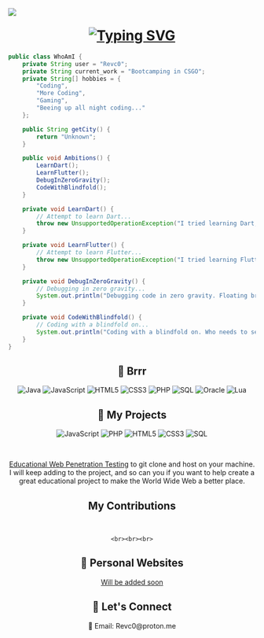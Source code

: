 <img align="left" src="https://visitor-badge.laobi.icu/badge?page_id=Revc0.Revc0&left_color=red&right_color=grey">

<!-- Introduction -->
<h1 align="center">
<a href="https://git.io/typing-svg"><img src="https://readme-typing-svg.demolab.com?font=Righteous&weight=1000&size=30&pause=1000&color=8C6CFF&background=26FF3800&center=true&vCenter=true&width=500&height=70&lines=Hi+I'm+Revc0;Welcome+to+my+Github+profile" alt="Typing SVG" /></a>
</h1>

```Java
public class WhoAmI {
    private String user = "Revc0";
    private String current_work = "Bootcamping in CSGO";
    private String[] hobbies = {
        "Coding",
        "More Coding",
        "Gaming",
        "Beeing up all night coding..."
    };

    public String getCity() {
        return "Unknown";
    }

    public void Ambitions() {
        LearnDart();
        LearnFlutter();
        DebugInZeroGravity();
        CodeWithBlindfold();
    }

    private void LearnDart() {
        // Attempt to learn Dart...
        throw new UnsupportedOperationException("I tried learning Dart, but I ended up programming the game of darts instead...");
    }

    private void LearnFlutter() {
        // Attempt to learn Flutter...
        throw new UnsupportedOperationException("I tried learning Flutter, but I am still trying to fix that one BUG in my last project...");
    }

    private void DebugInZeroGravity() {
        // Debugging in zero gravity...
        System.out.println("Debugging code in zero gravity. Floating breakpoints, anyone?");
    }

    private void CodeWithBlindfold() {
        // Coding with a blindfold on...
        System.out.println("Coding with a blindfold on. Who needs to see the code anyway?");
    }
}
```
</div>

<!-- Skills -->
<h2 align="center">🚀 Brrr</h2>
<p align="center">
  <img src="https://img.shields.io/badge/Java-F89820?style=for-the-badge&logo=java&logoColor=white" alt="Java">
  <img src="https://img.shields.io/badge/JavaScript-F7DF1E?style=for-the-badge&logo=javascript&logoColor=black" alt="JavaScript">
  <img src="https://img.shields.io/badge/HTML5-E34F26?style=for-the-badge&logo=html5&logoColor=white" alt="HTML5">
  <img src="https://img.shields.io/badge/CSS3-1572B6?style=for-the-badge&logo=css3&logoColor=white" alt="CSS3">
  <img src="https://img.shields.io/badge/PHP-777BB4?style=for-the-badge&logo=php&logoColor=white" alt="PHP">
  <img src="https://img.shields.io/badge/SQL-336791?style=for-the-badge&logo=mysql&logoColor=white" alt="SQL">
  <img src="https://img.shields.io/badge/Oracle-F80000?style=for-the-badge&logo=oracle&logoColor=white" alt="Oracle">
  <img src="https://img.shields.io/badge/Lua-2C2D72?style=for-the-badge&logo=lua&logoColor=white" alt="Lua">
</p>

<!-- My Projects -->
<h2 align="center">📂 My Projects</h2>

<!-- Educational Penetration Testing Website -->
<p align="center">
  <a>
    <img src="https://img.shields.io/badge/JavaScript-F7DF1E?style=for-the-badge&logo=javascript&logoColor=black" alt="JavaScript">
    <img src="https://img.shields.io/badge/PHP-777BB4?style=for-the-badge&logo=php&logoColor=white" alt="PHP">
    <img src="https://img.shields.io/badge/HTML5-E34F26?style=for-the-badge&logo=html5&logoColor=white" alt="HTML5">
    <img src="https://img.shields.io/badge/CSS3-1572B6?style=for-the-badge&logo=css3&logoColor=white" alt="CSS3">
    <img src="https://img.shields.io/badge/SQL-336791?style=for-the-badge&logo=mysql&logoColor=white" alt="SQL">
  </a>
</p>
<br>
<p align="center">
  <a align="center" href="https://github.com/Revc0/Educational-Java-Web-Penetration-Test">Educational Web Penetration Testing</a>
  to git clone and host on your machine. I will keep adding to the project, and so can you if you want to help create a great educational project to make the World Wide Web a better place.
</p>

<div align="center">
    <h2> My Contributions </h2>
    <br>

    <br><br><br>
</div>


<!-- Personal Website -->
<h2 align="center">📝 Personal Websites</h2>
<p align="center">
  <a href="https://ToBeAdded.com">
    Will be added soon
  </a>
</p>

<!-- Contact -->
<h2 align="center">💬 Let's Connect</h2>
<p align="center">
  📧 Email: Revc0@proton.me
</p>
